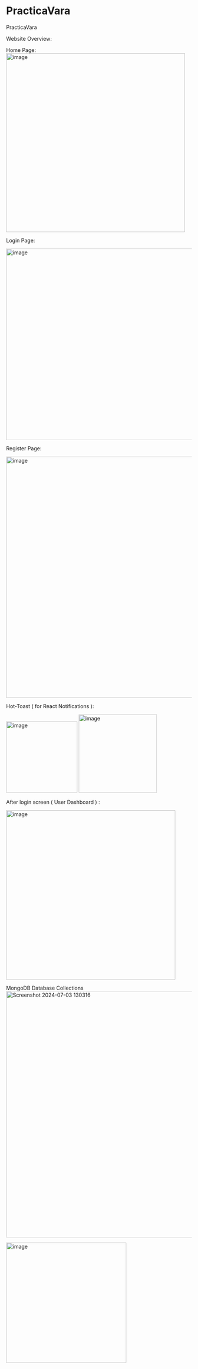 # PracticaVara
PracticaVara

Website Overview:

Home Page:
<img width="485" alt="image" src="https://github.com/LivDevGit/PracticaVara/assets/174313663/8cb087bc-4a54-4e1f-afa2-d0f56d2a565e">


Login Page:

<img width="519" alt="image" src="https://github.com/LivDevGit/PracticaVara/assets/174313663/e8d4c35b-d0f8-4f1f-9316-e4fa5891fdbc">

Register Page:

<img width="654" alt="image" src="https://github.com/LivDevGit/PracticaVara/assets/174313663/5e180121-84b7-44fd-9421-17d615511ac5">

Hot-Toast ( for React Notifications ):

<img width="193" alt="image" src="https://github.com/LivDevGit/PracticaVara/assets/174313663/2e0fd0ca-688b-4771-9a9e-b90e2710a202">

<img width="212" alt="image" src="https://github.com/LivDevGit/PracticaVara/assets/174313663/3b0f70fa-e4de-40c8-b799-ccb60ff2fa7f">


After login screen ( User Dashboard ) :

<img width="459" alt="image" src="https://github.com/LivDevGit/PracticaVara/assets/174313663/b9e81b0b-74e6-4b63-bbb0-39f930bbb7e3">








MongoDB Database Collections
<img width="668" alt="Screenshot 2024-07-03 130316" src="https://github.com/LivDevGit/PracticaVara/assets/174313663/2ba666a4-bc27-404f-ae0d-a346d6fd413c">

<img width="326" alt="image" src="https://github.com/LivDevGit/PracticaVara/assets/174313663/fc28b2ac-7344-4aff-b408-50c2feed34e9">



